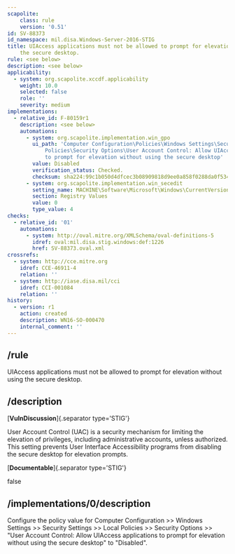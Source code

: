 ```yaml
---
scapolite:
    class: rule
    version: '0.51'
id: SV-88373
id_namespace: mil.disa.Windows-Server-2016-STIG
title: UIAccess applications must not be allowed to prompt for elevation without using
    the secure desktop.
rule: <see below>
description: <see below>
applicability:
  - system: org.scapolite.xccdf.applicability
    weight: 10.0
    selected: false
    role: ''
    severity: medium
implementations:
  - relative_id: F-80159r1
    description: <see below>
    automations:
      - system: org.scapolite.implementation.win_gpo
        ui_path: 'Computer Configuration\Policies\Windows Settings\Security Settings\Local
            Policies\Security Options\User Account Control: Allow UIAccess applications
            to prompt for elevation without using the secure desktop'
        value: Disabled
        verification_status: Checked.
        checksum: sha224:99c1b050d4dfcec3b08909818d9ee0a858f0288da0f53490fc437c47
      - system: org.scapolite.implementation.win_secedit
        setting_name: MACHINE\Software\Microsoft\Windows\CurrentVersion\Policies\System\EnableUIADesktopToggle
        section: Registry Values
        value: 0
        type_value: 4
checks:
  - relative_id: '01'
    automations:
      - system: http://oval.mitre.org/XMLSchema/oval-definitions-5
        idref: oval:mil.disa.stig.windows:def:1226
        href: SV-88373.oval.xml
crossrefs:
  - system: http://cce.mitre.org
    idref: CCE-46911-4
    relation: ''
  - system: http://iase.disa.mil/cci
    idref: CCI-001084
    relation: ''
history:
  - version: r1
    action: created
    description: WN16-SO-000470
    internal_comment: ''
---
```



## /rule

UIAccess applications must not be allowed to prompt for elevation without using the secure desktop.

## /description

[**VulnDiscussion**]{.separator type='STIG'}

User Account Control (UAC) is a security mechanism for limiting the elevation of privileges, including administrative accounts, unless authorized. This setting prevents User Interface Accessibility programs from disabling the secure desktop for elevation prompts.

[**Documentable**]{.separator type='STIG'}

false

## /implementations/0/description

Configure the policy value for Computer Configuration >> Windows Settings >> Security Settings >> Local Policies >> Security Options >> "User Account Control: Allow UIAccess applications to prompt for elevation without using the secure desktop" to "Disabled".
